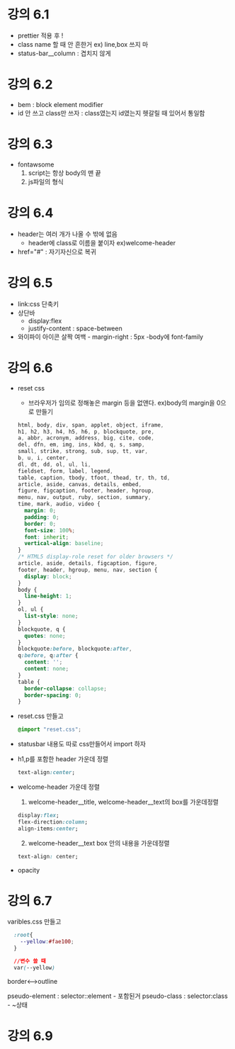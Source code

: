 # 강의 6.1

- prettier 적용 후 !
- class name 할 때 안 흔한거 ex) line,box 쓰지 마
- status-bar\_\_column : 겹치지 않게

# 강의 6.2

- bem : block element modifier
- id 안 쓰고 class만 쓰자 : class였는지 id였는지 헷갈릴 때 있어서 통일함

# 강의 6.3

- fontawsome
  1. script는 항상 body의 맨 끝
  2. js파일의 형식

# 강의 6.4

- header는 여러 개가 나올 수 밖에 없음
  - header에 class로 이름을 붙이자 ex)welcome-header
- href="#" : 자기자신으로 복귀

# 강의 6.5

- link:css 단축키
- 상단바
  - display:flex
  - justify-content : space-between
- 와이파이 아이콘 살짝 여백 - margin-right : 5px
  -body에 font-family

# 강의 6.6

- reset css
  - 브라우저가 임의로 정해놓은 margin 등을 없앤다. ex)body의 margin을 0으로 만들기
  ``` css
  html, body, div, span, applet, object, iframe,
  h1, h2, h3, h4, h5, h6, p, blockquote, pre,
  a, abbr, acronym, address, big, cite, code,
  del, dfn, em, img, ins, kbd, q, s, samp,
  small, strike, strong, sub, sup, tt, var,
  b, u, i, center,
  dl, dt, dd, ol, ul, li,
  fieldset, form, label, legend,
  table, caption, tbody, tfoot, thead, tr, th, td,
  article, aside, canvas, details, embed, 
  figure, figcaption, footer, header, hgroup, 
  menu, nav, output, ruby, section, summary,
  time, mark, audio, video {
    margin: 0;
    padding: 0;
    border: 0;
    font-size: 100%;
    font: inherit;
    vertical-align: baseline;
  }
  /* HTML5 display-role reset for older browsers */
  article, aside, details, figcaption, figure, 
  footer, header, hgroup, menu, nav, section {
    display: block;
  }
  body {
    line-height: 1;
  }
  ol, ul {
    list-style: none;
  }
  blockquote, q {
    quotes: none;
  }
  blockquote:before, blockquote:after,
  q:before, q:after {
    content: '';
    content: none;
  }
  table {
    border-collapse: collapse;
    border-spacing: 0;
  }
  ```

- reset.css 만들고
    ``` css
    @import "reset.css";
    ```
- statusbar 내용도 따로 css만들어서 import 하자

- h1,p를 포함한 header 가운데 정렬
  ```css
  text-align:center;
  ```

- welcome-header 가운데 정렬
  1. welcome-header__title, welcome-header__text의 box를 가운데정렬
    ``` css
    display:flex;
    flex-direction:column;
    align-items:center;
    ```
  2. welcome-header__text box 안의 내용을 가운데정렬
    ```css
    text-align: center;
    ```

- opacity

# 강의 6.7
varibles.css 만들고
```CSS
  :root{
    --yellow:#fae100;
  }

  //변수 쓸 때
  var(--yellow)
```

border<-->outline

pseudo-element : selector::element - 포함된거
pseudo-class : selector:class - ~상태

# 강의 6.9
